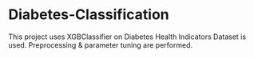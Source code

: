 # Diabetes-Classification
This project uses XGBClassifier on Diabetes Health Indicators Dataset is used. Preprocessing & parameter tuning are performed.
